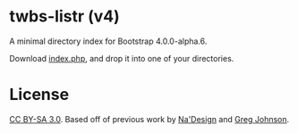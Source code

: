 # twbs-listr (v4)

A minimal directory index for Bootstrap 4.0.0-alpha.6.

Download [index.php](index.php), and drop it into one of your directories.

# License

[CC BY-SA 3.0](https://creativecommons.org/licenses/by-sa/3.0/us/). Based off of previous work by [Na'Design](http://nadesign.net/listr/) and [Greg Johnson](https://web.archive.org/web/20140219190055/http://greg-j.com/phpdl).
